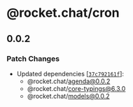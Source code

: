 # @rocket.chat/cron

## 0.0.2

### Patch Changes

- Updated dependencies [[`37c792161f`](https://github.com/RocketChat/Rocket.Chat/commit/37c792161f756c712a4203f36a3e056bfb323258)]:
  - @rocket.chat/agenda@0.0.2
  - @rocket.chat/core-typings@6.3.0
  - @rocket.chat/models@0.0.2

